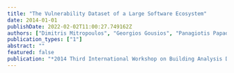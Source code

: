 ```yaml
---
title: "The Vulnerability Dataset of a Large Software Ecosystem"
date: 2014-01-01
publishDate: 2022-02-02T11:00:27.749162Z
authors: ["Dimitris Mitropoulos", "Georgios Gousios", "Panagiotis Papadopoulos", "Vassilios Karakoidas", "Panagiotis Louridas", "Diomidis Spinellis"]
publication_types: ["1"]
abstract: ""
featured: false
publication: "*2014 Third International Workshop on Building Analysis Datasets and Gathering Experience Returns for Security (BADGERS)*"
---
```


